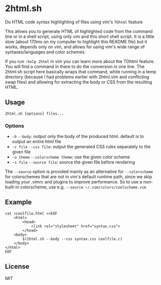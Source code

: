 # 2html.sh

Do HTML code syntax highlighting of files using vim's `TOhtml` feature

This allows you to generate HTML of highlighted code from the command line or
in a shell script, using only vim and this short shell script. It is a little
slow (about 170ms on my computer to highlight this README file) but it works,
depends only on vim, and allows for using vim's wide range of
syntaxes/languages and color schemes.

If you run `:help 2html` in vim you can learn more about the TOhtml feature.
You will find a command in there to do the conversion in one line. The 2html.sh
script here basically wraps that command, while running in a temp directory
(because I had problems earlier with 2html.vim and conflicting swap files) and
allowing for extracting the body or CSS from the resulting HTML.

## Usage

`2html.sh [options] files...`

### Options

- `-b` `--body`: output only the body of the produced html. default is to
output an entire html file
- `-c file` `--css file`: output the generated CSS rules separately to the
  given file
- `-o theme` `--colorscheme theme`: use the given color scheme
- `-s file` `--source file`: source the given file before rendering

The `--source` option is provided mainly as an alternative for `--colorscheme`
for colorschemes that are not in vim's default runtime path, since we skip
loading your .vimrc and plugins to improve performance. So to use a
non-built-in colorscheme, use e.g. `--source ~/.vim/colors/coolscheme.vim`


## Example

```shell
cat >coolfile.html <<EOF
	<html>
		<head>
			<link rel="stylesheet" href="syntax.css">
		</head>
	<body>
		$(2html.sh --body --css syntax.css coolfile.c)
	</body>
</html>
EOF
```

## License

MIT
